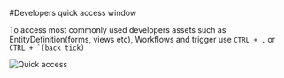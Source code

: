 ﻿#Developers quick access window

To access most commonly used developers assets such as EntityDefinition(forms, views etc), Workflows and trigger use `CTRL + ,` or <code>CTRL + `(back tick)</code>

![Quick access](http://i.imgur.com/0ApB2sx.png)